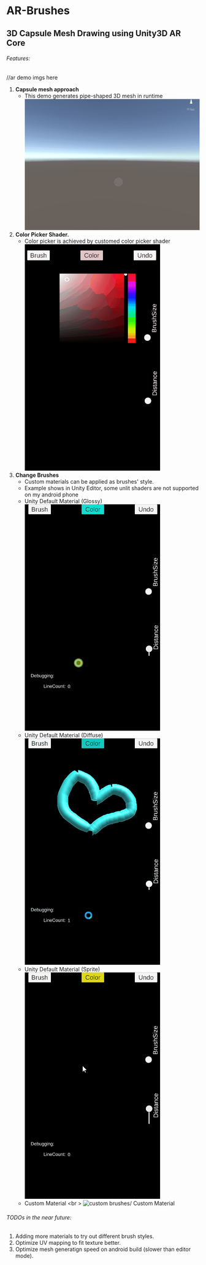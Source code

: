 # AR-Brushes
## 3D Capsule Mesh Drawing using Unity3D AR Core
###### Features:
//ar demo imgs here
1. **Capsule mesh approach**
    - This demo generates pipe-shaped 3D mesh in runtime <br />
    ![mesh generate gif](demoImgs/mesh_gen.gif)
2. **Color Picker Shader.**
    - Color picker is achieved by customed color picker shader <br />
    ![color picker gif](demoImgs/colorpick_demo.gif)
3. **Change Brushes**
    - Custom materials can be applied as brushes' style.
    - Example shows in Unity Editor, some unlit shaders are not supported on my android phone <br />
    - Unity Default Material (Glossy) <br />
    ![custom brushes/ Unity Default Glossy](demoImgs/defaultmat_demo.gif)
    - Unity Default Material (Diffuse) <br />
    ![custom brushes/ Unity Default Diffuse](demoImgs/diffusemat_demo.gif)
    - Unity Default Material (Sprite)<br />
    ![custom brushes/ Unity Default Sprite](demoImgs/spritemat_demo.gif)
    - Custom Material <br \>
    ![custom brushes/ Custom Material](demoImgs/customshader.gif)
    
###### TODOs in the near future:
1. Adding more materials to try out different brush styles.  <br />
2. Optimize UV mapping to fit texture better. <br />
3. Optimize mesh generatign speed on android build (slower than editor mode).  <br />


    


